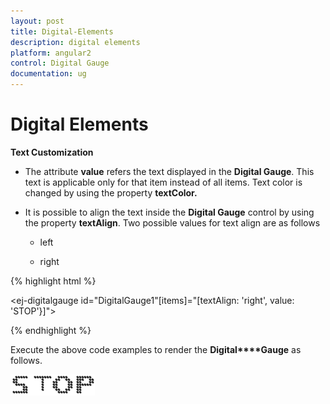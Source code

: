 ```yaml
---
layout: post
title: Digital-Elements
description: digital elements
platform: angular2
control: Digital Gauge
documentation: ug
---
```


# Digital Elements

**Text Customization**

* The attribute **value** refers the text displayed in the **Digital Gauge**. This text is applicable only for that item instead of all items. Text color is changed by using the property **textColor.**

* It is possible to align the text inside the **Digital Gauge** control by using the property **textAlign**. Two possible values for text align are as follows

  * left

  * right


{% highlight html %}

<ej-digitalgauge id="DigitalGauge1"[items]="[textAlign: 'right', value: 'STOP'}]">
</ej-digitalgauge>

{% endhighlight %}

Execute the above code examples to render the **Digital****Gauge** as follows.

![](Digital-Elements_images/Digital-Elements_img1.png)

